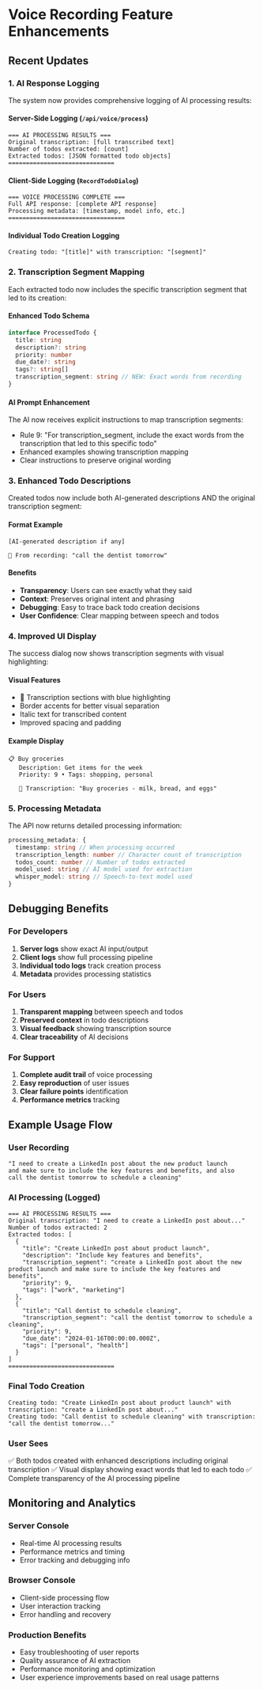 # Voice Recording Feature Enhancements

## Recent Updates

### 1. AI Response Logging

The system now provides comprehensive logging of AI processing results:

#### Server-Side Logging (`/api/voice/process`)

```
=== AI PROCESSING RESULTS ===
Original transcription: [full transcribed text]
Number of todos extracted: [count]
Extracted todos: [JSON formatted todo objects]
==============================
```

#### Client-Side Logging (`RecordTodoDialog`)

```
=== VOICE PROCESSING COMPLETE ===
Full API response: [complete API response]
Processing metadata: [timestamp, model info, etc.]
=================================
```

#### Individual Todo Creation Logging

```
Creating todo: "[title]" with transcription: "[segment]"
```

### 2. Transcription Segment Mapping

Each extracted todo now includes the specific transcription segment that led to its creation:

#### Enhanced Todo Schema

```typescript
interface ProcessedTodo {
  title: string
  description?: string
  priority: number
  due_date?: string
  tags?: string[]
  transcription_segment: string // NEW: Exact words from recording
}
```

#### AI Prompt Enhancement

The AI now receives explicit instructions to map transcription segments:

- Rule 9: "For transcription_segment, include the exact words from the transcription that led to this specific todo"
- Enhanced examples showing transcription mapping
- Clear instructions to preserve original wording

### 3. Enhanced Todo Descriptions

Created todos now include both AI-generated descriptions AND the original transcription segment:

#### Format Example

```
[AI-generated description if any]

📝 From recording: "call the dentist tomorrow"
```

#### Benefits

- **Transparency**: Users can see exactly what they said
- **Context**: Preserves original intent and phrasing
- **Debugging**: Easy to trace back todo creation decisions
- **User Confidence**: Clear mapping between speech and todos

### 4. Improved UI Display

The success dialog now shows transcription segments with visual highlighting:

#### Visual Features

- 🎤 Transcription sections with blue highlighting
- Border accents for better visual separation
- Italic text for transcribed content
- Improved spacing and padding

#### Example Display

```
📋 Buy groceries
   Description: Get items for the week
   Priority: 9 • Tags: shopping, personal

   🎤 Transcription: "Buy groceries - milk, bread, and eggs"
```

### 5. Processing Metadata

The API now returns detailed processing information:

```typescript
processing_metadata: {
  timestamp: string // When processing occurred
  transcription_length: number // Character count of transcription
  todos_count: number // Number of todos extracted
  model_used: string // AI model used for extraction
  whisper_model: string // Speech-to-text model used
}
```

## Debugging Benefits

### For Developers

1. **Server logs** show exact AI input/output
2. **Client logs** show full processing pipeline
3. **Individual todo logs** track creation process
4. **Metadata** provides processing statistics

### For Users

1. **Transparent mapping** between speech and todos
2. **Preserved context** in todo descriptions
3. **Visual feedback** showing transcription source
4. **Clear traceability** of AI decisions

### For Support

1. **Complete audit trail** of voice processing
2. **Easy reproduction** of user issues
3. **Clear failure points** identification
4. **Performance metrics** tracking

## Example Usage Flow

### User Recording

```
"I need to create a LinkedIn post about the new product launch
and make sure to include the key features and benefits, and also
call the dentist tomorrow to schedule a cleaning"
```

### AI Processing (Logged)

```
=== AI PROCESSING RESULTS ===
Original transcription: "I need to create a LinkedIn post about..."
Number of todos extracted: 2
Extracted todos: [
  {
    "title": "Create LinkedIn post about product launch",
    "description": "Include key features and benefits",
    "transcription_segment": "create a LinkedIn post about the new product launch and make sure to include the key features and benefits",
    "priority": 9,
    "tags": ["work", "marketing"]
  },
  {
    "title": "Call dentist to schedule cleaning",
    "transcription_segment": "call the dentist tomorrow to schedule a cleaning",
    "priority": 9,
    "due_date": "2024-01-16T00:00:00.000Z",
    "tags": ["personal", "health"]
  }
]
==============================
```

### Final Todo Creation

```
Creating todo: "Create LinkedIn post about product launch" with transcription: "create a LinkedIn post about..."
Creating todo: "Call dentist to schedule cleaning" with transcription: "call the dentist tomorrow..."
```

### User Sees

✅ Both todos created with enhanced descriptions including original transcription
✅ Visual display showing exact words that led to each todo
✅ Complete transparency of the AI processing pipeline

## Monitoring and Analytics

### Server Console

- Real-time AI processing results
- Performance metrics and timing
- Error tracking and debugging info

### Browser Console

- Client-side processing flow
- User interaction tracking
- Error handling and recovery

### Production Benefits

- Easy troubleshooting of user reports
- Quality assurance of AI extraction
- Performance monitoring and optimization
- User experience improvements based on real usage patterns
